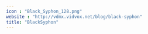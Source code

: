 ```yaml
---
icon : "Black_Syphon_128.png"
website : "http://vdmx.vidvox.net/blog/black-syphon"
title: "BlackSyphon"
---
```

